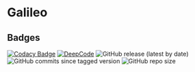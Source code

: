 # Galileo

## Badges

[![Codacy Badge](https://app.codacy.com/project/badge/Grade/0aa0d7d84b314b3480fbafd044c5aa88)](https://www.codacy.com?utm_source=github.com&utm_medium=referral&utm_content=Galileo-Bot/galileo&utm_campaign=Badge_Grade)
[![DeepCode](https://www.deepcode.ai/api/gh/badge?key=eyJhbGciOiJIUzI1NiIsInR5cCI6IkpXVCJ9.eyJwbGF0Zm9ybTEiOiJnaCIsIm93bmVyMSI6IkdhbGlsZW8tQm90IiwicmVwbzEiOiJnYWxpbGVvIiwiaW5jbHVkZUxpbnQiOmZhbHNlLCJhdXRob3JJZCI6MTgyNzgsImlhdCI6MTYwMjYyMzY2N30.y4I_Sfd1QmE8vGzM_62fLinfSOuu3ePiJFDaH_Y5W8s)](https://www.deepcode.ai/app/gh/Galileo-Bot/galileo/_/dashboard?utm_content=gh%2FGalileo-Bot%2Fgalileo)
![GitHub release (latest by date)](https://shieldsio-heberg.herokuapp.com/github/v/release/Galileo-Bot/galileo)
![GitHub commits since tagged version](https://shieldsio-heberg.herokuapp.com/github/commits-since/Galileo-Bot/galileo/1.0.0)
![GitHub repo size](https://shieldsio-heberg.herokuapp.com/github/repo-size/Galileo-Bot/galileo)
